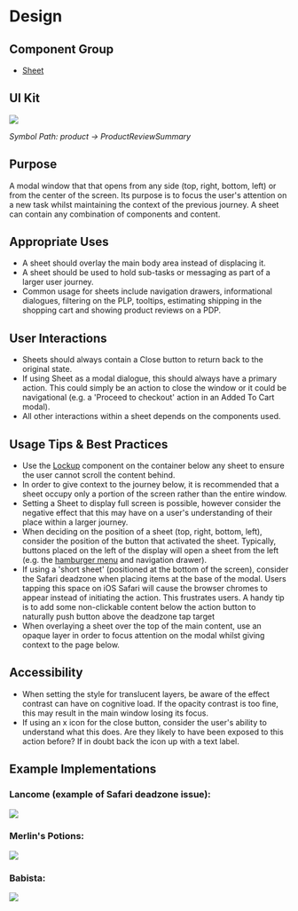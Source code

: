 # Design

## Component Group

- [Sheet](#!/Sheet)

## UI Kit

![](../../assets/images/components/sheet/sheet-uikit.png)

*Symbol Path: product -> ProductReviewSummary*

## Purpose

A modal window that that opens from any side (top, right, bottom, left) or from the center of the screen. Its purpose is to focus the user's attention on a new task whilst maintaining the context of the previous journey. A sheet can contain any combination of components and content.

## Appropriate Uses

- A sheet should overlay the main body area instead of displacing it.
- A sheet should be used to hold sub-tasks or messaging as part of a larger user journey.
- Common usage for sheets include navigation drawers, informational dialogues, filtering on the PLP, tooltips, estimating shipping in the shopping cart and showing product reviews on a PDP.

## User Interactions

- Sheets should always contain a Close button to return back to the original state.
- If using Sheet as a modal dialogue, this should always have a primary action. This could simply be an action to close the window or it could be navigational (e.g. a 'Proceed to checkout' action in an Added To Cart modal).
- All other interactions within a sheet depends on the components used.

## Usage Tips & Best Practices

- Use the [Lockup](#!/Lockup) component on the container below any sheet to ensure the user cannot scroll the content behind.
- In order to give context to the journey below, it is recommended that a sheet occupy only a portion of the screen rather than the entire window.
- Setting a Sheet to display full screen is possible, however consider the negative effect that this may have on a user's understanding of their place within a larger journey.
- When deciding on the position of a sheet (top, right, bottom, left), consider the position of the button that activated the sheet. Typically, buttons placed on the left of the display will open a sheet from the left (e.g. the [hamburger menu](#!/HamburgerMenu) and navigation drawer).
- If using a 'short sheet' (positioned at the bottom of the screen), consider the Safari deadzone when placing items at the base of the modal. Users tapping this space on iOS Safari will cause the browser chromes to appear instead of initiating the action. This frustrates users. A handy tip is to add some non-clickable content below the action button to naturally push button above the deadzone tap target
- When overlaying a sheet over the top of the main content, use an opaque layer in order to focus attention on the modal whilst giving context to the page below.

## Accessibility

- When setting the style for translucent layers, be aware of the effect contrast can have on cognitive load. If the opacity contrast is too fine, this may result in the main window losing its focus.
- If using an x icon for the close button, consider the user's ability to understand what this does. Are they likely to have been exposed to this action before? If in doubt back the icon up with a text label.

## Example Implementations

### Lancome (example of Safari deadzone issue):

![](../../assets/images/components/sheet/sheet-lancome.gif)

### Merlin's Potions:

![](../../assets/images/components/sheet/sheet-merlins.png)

### Babista:

![](../../assets/images/components/sheet/sheet-babista.png)
